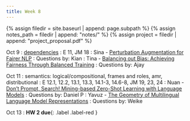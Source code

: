 ```yaml
---
title: Week 8
---
```



{% assign filedir = site.baseurl | append: page.subpath %} 
{% assign notes_path = filedir | append: "notes/" %} 
{% assign project = filedir | append: "project_proposal.pdf" %}

<!--  
Instructions:

INDENTATION COUNTS

Each day should be formatted exactly as follows

Date
: Lessons Covered
  : Reading List
    : In Class Presentations
: **Assignment/Announcement**{: .label}


To add a hyperlink for readings, do it as follows
  : [Example Paper](http://linktopaper.edu)

To make the hyperlink open in a new tab by default
  : [Example Paper](http://linktopaper.edu){:target=_"blank"}

The announcement can be made red for due dates as follows
: **Assignment Due**{: .label .label-red }

-->

Oct 9
: [dependencies]({{site.baseurl}}assets/files/depend.pdf)
  : E 11, JM 18
    : Sina - [Perturbation Augmentation for Fairer NLP](https://aclanthology.org/2022.emnlp-main.646)
    : Questions by: Kian
    : Tina - [Balancing out Bias: Achieving Fairness Through Balanced Training](https://aclanthology.org/2022.emnlp-main.779.pdf)
    : Questions by: Ajay

Oct 11
: semantics: logical/compositional, frames and roles, amr, distributional
  : E 12.1, 12.2, 13.1, 13.3, 14.1-3, 14.6-8, JM 19, 23, 24
    : Nuan - [Don’t Prompt, Search! Mining-based Zero-Shot Learning with Language Models](https://aclanthology.org/2022.emnlp-main.509)
    : Questions by: Daniel P
    : Yavuz - [The Geometry of Multilingual Language Model Representations](https://aclanthology.org/2022.emnlp-main.9/)
    : Questions by: Weike



Oct 13 
: **HW 2 due**{: .label .label-red }